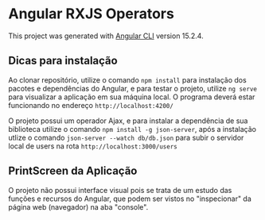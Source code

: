 # Angular RXJS Operators

This project was generated with [Angular CLI](https://github.com/angular/angular-cli) version 15.2.4.

## Dicas para instalação

Ao clonar repositório, utilize o comando `npm install` para instalação dos pacotes e dependências do Angular, e para testar o projeto, utilize `ng serve` para visualizar a aplicação em sua máquina local. 
O programa deverá estar funcionando no endereço `http://localhost:4200/`

O projeto possui um operador Ajax, e para instalar a dependência de sua biblioteca utilize o comando `npm install -g json-server`, após a instalação utlize o comando `json-server --watch db/db.json` 
para subir o servidor local de users na rota `http://localhost:3000/users`

## PrintScreen da Aplicação
O projeto não possui interface visual pois se trata de um estudo das funções e recursos do Angular, que podem ser vistos no "inspecionar" da página web (navegador) na aba "console".


